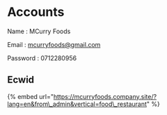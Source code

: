 # Accounts

Name : MCurry Foods

Email : mcurryfoods@gmail.com

Password : 0712280956



## Ecwid

{% embed url="https://mcurryfoods.company.site/?lang=en&from\_admin&vertical=food\_restaurant" %}




